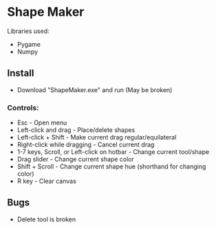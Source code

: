 # Shape Maker
Libraries used:
- Pygame
- Numpy

## Install
- Download "ShapeMaker.exe" and run (May be broken)
### Controls:
- Esc - Open menu
- Left-click and drag - Place/delete shapes
- Left-click + Shift - Make current drag regular/equilateral
- Right-click while dragging - Cancel current drag
- 1-7 keys, Scroll, or Left-click on hotbar - Change current tool/shape
- Drag slider - Change current shape color
- Shift + Scroll - Change current shape hue (shorthand for changing color)
- R key - Clear canvas

## Bugs
- Delete tool is broken
